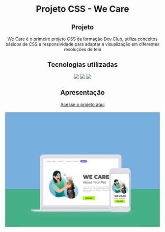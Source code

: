 <div align="center">
<h1>Projeto CSS - We Care </h1>
<h2>Projeto</h2>
<p>We Care é o primeiro projeto CSS da formação <a href="https://rodolfomori.com.br/devclub">Dev Club</a>, utiliza conceitos básicos de CSS e responsividade para adaptar a visualização em diferentes resoluções de tela
<h2>Tecnologias utilizadas</h2>
<img src="https://camo.githubusercontent.com/639d2f4c43a01e8f0382589b9e2dae1d20161b6ec0bc9a40dcd99917f1b2286d/68747470733a2f2f696d672e736869656c64732e696f2f62616467652f2d5653436f64652d3030374143433f7374796c653d666c61742d737175617265266c6f676f3d76697375616c2d73747564696f2d636f6465266c6f676f436f6c6f723d7768697465"/> <img src="https://camo.githubusercontent.com/0c3a16a22ae058cfe38a06dc9ea16404cf006409262f547c9ccfa3ec8b30f71e/68747470733a2f2f696d672e736869656c64732e696f2f62616467652f2d48544d4c352d4533344632363f7374796c653d666c61742d737175617265266c6f676f3d68746d6c35266c6f676f436f6c6f723d7768697465"/> <img src="https://camo.githubusercontent.com/2435c2a64789b8a71c701a1a593b4a6e6869789bfb0626e515dc2a6b6dffa6c5/68747470733a2f2f696d672e736869656c64732e696f2f62616467652f2d435353332d3135373242363f7374796c653d666c61742d737175617265266c6f676f3d63737333"/>
<h2>Apresentação</h2>
<a href="https://brenafurtado.github.io/we-care/" target="_blank">Acesse o projeto aqui</a>
<br>
<br>
<img src="https://github.com/brenafurtado/we-care/blob/main/We%20Care.jpg?raw=true">
</div>


